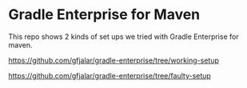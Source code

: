 # Gradle Enterprise for Maven

This repo shows 2 kinds of set ups we tried with Gradle Enterprise for maven.

https://github.com/gfjalar/gradle-enterprise/tree/working-setup

https://github.com/gfjalar/gradle-enterprise/tree/faulty-setup
